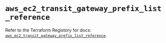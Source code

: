 # `aws_ec2_transit_gateway_prefix_list_reference`

Refer to the Terraform Registory for docs: [`aws_ec2_transit_gateway_prefix_list_reference`](https://registry.terraform.io/providers/hashicorp/aws/5.11.0/docs/resources/ec2_transit_gateway_prefix_list_reference).
